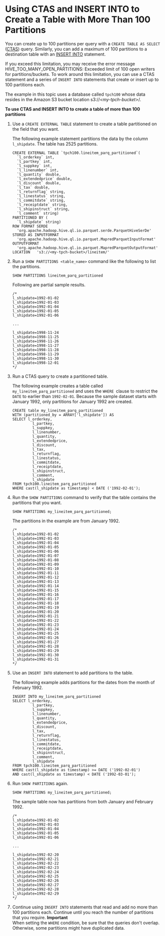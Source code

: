 # Using CTAS and INSERT INTO to Create a Table with More Than 100 Partitions<a name="ctas-insert-into"></a>

You can create up to 100 partitions per query with a `CREATE TABLE AS SELECT` \([CTAS](ctas.md)\) query\. Similarly, you can add a maximum of 100 partitions to a destination table with an [INSERT INTO](https://docs.aws.amazon.com/athena/latest/ug/insert-into.html) statement\. 

If you exceed this limitation, you may receive the error message HIVE\_TOO\_MANY\_OPEN\_PARTITIONS: Exceeded limit of 100 open writers for partitions/buckets\. To work around this limitation, you can use a CTAS statement and a series of `INSERT INTO` statements that create or insert up to 100 partitions each\.

The example in this topic uses a database called `tpch100` whose data resides in the Amazon S3 bucket location s3://*<my\-tpch\-bucket>*/\.

**To use CTAS and INSERT INTO to create a table of more than 100 partitions**

1. Use a `CREATE EXTERNAL TABLE` statement to create a table partitioned on the field that you want\.

   The following example statement partitions the data by the column `l_shipdate`\. The table has 2525 partitions\.

   ```
   CREATE EXTERNAL TABLE `tpch100.lineitem_parq_partitioned`(
     `l_orderkey` int, 
     `l_partkey` int, 
     `l_suppkey` int, 
     `l_linenumber` int, 
     `l_quantity` double, 
     `l_extendedprice` double, 
     `l_discount` double, 
     `l_tax` double, 
     `l_returnflag` string, 
     `l_linestatus` string, 
     `l_commitdate` string, 
     `l_receiptdate` string, 
     `l_shipinstruct` string, 
     `l_comment` string)
   PARTITIONED BY ( 
     `l_shipdate` string)
   ROW FORMAT SERDE 
     'org.apache.hadoop.hive.ql.io.parquet.serde.ParquetHiveSerDe' STORED AS INPUTFORMAT 
     'org.apache.hadoop.hive.ql.io.parquet.MapredParquetInputFormat' OUTPUTFORMAT 
     'org.apache.hadoop.hive.ql.io.parquet.MapredParquetOutputFormat' LOCATION   's3://<my-tpch-bucket>/lineitem/'
   ```

1. Run a `SHOW PARTITIONS <table_name>` command like the following to list the partitions\.

   ```
   SHOW PARTITIONS lineitem_parq_partitioned
   ```

   Following are partial sample results\.

   ```
   /*
   l_shipdate=1992-01-02
   l_shipdate=1992-01-03
   l_shipdate=1992-01-04
   l_shipdate=1992-01-05
   l_shipdate=1992-01-06
   
   ...
   
   l_shipdate=1998-11-24
   l_shipdate=1998-11-25
   l_shipdate=1998-11-26
   l_shipdate=1998-11-27
   l_shipdate=1998-11-28
   l_shipdate=1998-11-29
   l_shipdate=1998-11-30
   l_shipdate=1998-12-01
   */
   ```

1. Run a CTAS query to create a partitioned table\. 

   The following example creates a table called `my_lineitem_parq_partitioned` and uses the `WHERE `clause to restrict the `DATE` to earlier than `1992-02-01`\. Because the sample dataset starts with January 1992, only partitions for January 1992 are created\.

   ```
   CREATE table my_lineitem_parq_partitioned
   WITH (partitioned_by = ARRAY['l_shipdate']) AS
   SELECT l_orderkey,
            l_partkey,
            l_suppkey,
            l_linenumber,
            l_quantity,
            l_extendedprice,
            l_discount,
            l_tax,
            l_returnflag,
            l_linestatus,
            l_commitdate,
            l_receiptdate,
            l_shipinstruct,
            l_comment,
            l_shipdate
   FROM tpch100.lineitem_parq_partitioned
   WHERE cast(l_shipdate as timestamp) < DATE ('1992-02-01');
   ```

1. Run the `SHOW PARTITIONS` command to verify that the table contains the partitions that you want\.

   ```
   SHOW PARTITIONS my_lineitem_parq_partitioned;
   ```

   The partitions in the example are from January 1992\.

   ```
   /*
   l_shipdate=1992-01-02
   l_shipdate=1992-01-03
   l_shipdate=1992-01-04
   l_shipdate=1992-01-05
   l_shipdate=1992-01-06
   l_shipdate=1992-01-07
   l_shipdate=1992-01-08
   l_shipdate=1992-01-09
   l_shipdate=1992-01-10
   l_shipdate=1992-01-11
   l_shipdate=1992-01-12
   l_shipdate=1992-01-13
   l_shipdate=1992-01-14
   l_shipdate=1992-01-15
   l_shipdate=1992-01-16
   l_shipdate=1992-01-17
   l_shipdate=1992-01-18
   l_shipdate=1992-01-19
   l_shipdate=1992-01-20
   l_shipdate=1992-01-21
   l_shipdate=1992-01-22
   l_shipdate=1992-01-23
   l_shipdate=1992-01-24
   l_shipdate=1992-01-25
   l_shipdate=1992-01-26
   l_shipdate=1992-01-27
   l_shipdate=1992-01-28
   l_shipdate=1992-01-29
   l_shipdate=1992-01-30
   l_shipdate=1992-01-31
   */
   ```

1. Use an `INSERT INTO` statement to add partitions to the table\. 

   The following example adds partitions for the dates from the month of February 1992\.

   ```
   INSERT INTO my_lineitem_parq_partitioned
   SELECT l_orderkey,
            l_partkey,
            l_suppkey,
            l_linenumber,
            l_quantity,
            l_extendedprice,
            l_discount,
            l_tax,
            l_returnflag,
            l_linestatus,
            l_commitdate,
            l_receiptdate,
            l_shipinstruct,
            l_comment,
            l_shipdate
   FROM tpch100.lineitem_parq_partitioned
   WHERE cast(l_shipdate as timestamp) >= DATE ('1992-02-01')
   AND cast(l_shipdate as timestamp) < DATE ('1992-03-01');
   ```

1. Run `SHOW PARTITIONS` again\.

   ```
   SHOW PARTITIONS my_lineitem_parq_partitioned;
   ```

   The sample table now has partitions from both January and February 1992\.

   ```
   /*
   l_shipdate=1992-01-02
   l_shipdate=1992-01-03
   l_shipdate=1992-01-04
   l_shipdate=1992-01-05
   l_shipdate=1992-01-06
   
   ...
   
   l_shipdate=1992-02-20
   l_shipdate=1992-02-21
   l_shipdate=1992-02-22
   l_shipdate=1992-02-23
   l_shipdate=1992-02-24
   l_shipdate=1992-02-25
   l_shipdate=1992-02-26
   l_shipdate=1992-02-27
   l_shipdate=1992-02-28
   l_shipdate=1992-02-29
   */
   ```

1. Continue using `INSERT INTO` statements that read and add no more than 100 partitions each\. Continue until you reach the number of partitions that you require\.
**Important**  
When setting the `WHERE` condition, be sure that the queries don't overlap\. Otherwise, some partitions might have duplicated data\.